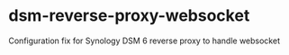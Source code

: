 # dsm-reverse-proxy-websocket
Configuration fix for Synology DSM 6 reverse proxy to handle websocket
